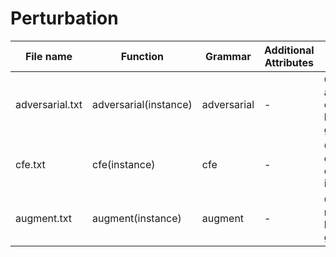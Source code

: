 # Perturbation
| File name       | Function              | Grammar     | Additional Attributes                                                               | Description                                                 |
|-----------------|-----------------------|-------------|-------------------------------------------------------------------------------------|-------------------------------------------------------------| 
| adversarial.txt | adversarial(instance) | adversarial | -                                                                                   | Generate an adversarial example based on the given instance |
| cfe.txt         | cfe(instance)         | cfe         | -                                                                                   | Generate a counterfactual of the given instance    |
| augment.txt     | augment(instance)     | augment     | -                                                                                   | Generate a new instance based on the given instance           |
